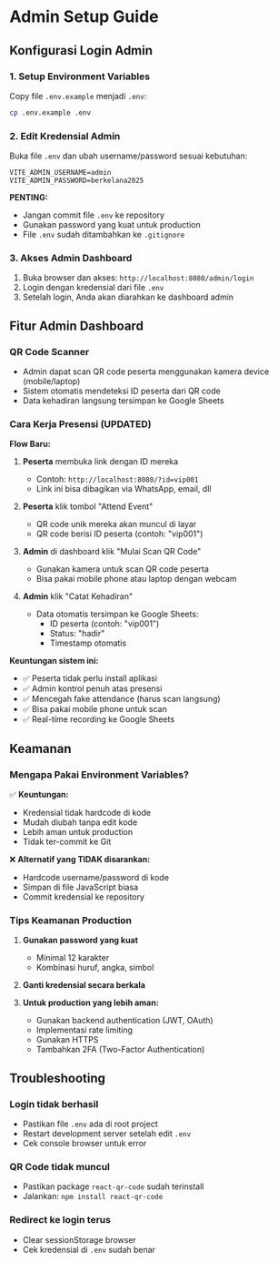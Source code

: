 # Admin Setup Guide

## Konfigurasi Login Admin

### 1. Setup Environment Variables

Copy file `.env.example` menjadi `.env`:
```bash
cp .env.example .env
```

### 2. Edit Kredensial Admin

Buka file `.env` dan ubah username/password sesuai kebutuhan:
```env
VITE_ADMIN_USERNAME=admin
VITE_ADMIN_PASSWORD=berkelana2025
```

**PENTING:** 
- Jangan commit file `.env` ke repository
- Gunakan password yang kuat untuk production
- File `.env` sudah ditambahkan ke `.gitignore`

### 3. Akses Admin Dashboard

1. Buka browser dan akses: `http://localhost:8080/admin/login`
2. Login dengan kredensial dari file `.env`
3. Setelah login, Anda akan diarahkan ke dashboard admin

## Fitur Admin Dashboard

### QR Code Scanner
- Admin dapat scan QR code peserta menggunakan kamera device (mobile/laptop)
- Sistem otomatis mendeteksi ID peserta dari QR code
- Data kehadiran langsung tersimpan ke Google Sheets

### Cara Kerja Presensi (UPDATED)

**Flow Baru:**

1. **Peserta** membuka link dengan ID mereka
   - Contoh: `http://localhost:8080/?id=vip001`
   - Link ini bisa dibagikan via WhatsApp, email, dll

2. **Peserta** klik tombol "Attend Event"
   - QR code unik mereka akan muncul di layar
   - QR code berisi ID peserta (contoh: "vip001")

3. **Admin** di dashboard klik "Mulai Scan QR Code"
   - Gunakan kamera untuk scan QR code peserta
   - Bisa pakai mobile phone atau laptop dengan webcam

4. **Admin** klik "Catat Kehadiran"
   - Data otomatis tersimpan ke Google Sheets:
     - ID peserta (contoh: "vip001")
     - Status: "hadir"
     - Timestamp otomatis

**Keuntungan sistem ini:**
- ✅ Peserta tidak perlu install aplikasi
- ✅ Admin kontrol penuh atas presensi
- ✅ Mencegah fake attendance (harus scan langsung)
- ✅ Bisa pakai mobile phone untuk scan
- ✅ Real-time recording ke Google Sheets

## Keamanan

### Mengapa Pakai Environment Variables?

✅ **Keuntungan:**
- Kredensial tidak hardcode di kode
- Mudah diubah tanpa edit kode
- Lebih aman untuk production
- Tidak ter-commit ke Git

❌ **Alternatif yang TIDAK disarankan:**
- Hardcode username/password di kode
- Simpan di file JavaScript biasa
- Commit kredensial ke repository

### Tips Keamanan Production

1. **Gunakan password yang kuat**
   - Minimal 12 karakter
   - Kombinasi huruf, angka, simbol

2. **Ganti kredensial secara berkala**

3. **Untuk production yang lebih aman:**
   - Gunakan backend authentication (JWT, OAuth)
   - Implementasi rate limiting
   - Gunakan HTTPS
   - Tambahkan 2FA (Two-Factor Authentication)

## Troubleshooting

### Login tidak berhasil
- Pastikan file `.env` ada di root project
- Restart development server setelah edit `.env`
- Cek console browser untuk error

### QR Code tidak muncul
- Pastikan package `react-qr-code` sudah terinstall
- Jalankan: `npm install react-qr-code`

### Redirect ke login terus
- Clear sessionStorage browser
- Cek kredensial di `.env` sudah benar
